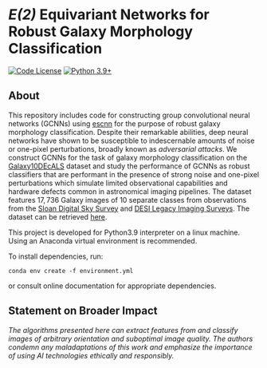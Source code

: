 # *E(2)* Equivariant Networks for Robust Galaxy Morphology Classification

[![Code License](https://img.shields.io/badge/Code%20License-Apache_2.0-green.svg)](https://github.com/snehjp2/GCNNMorphology/blob/main/LICENSE)
[![Python 3.9+](https://img.shields.io/badge/python-3.9+-blue.svg)](https://www.python.org/downloads/release/python-390/)

## About

This repository includes code for constructing group convolutional neural networks (GCNNs) using [escnn](https://github.com/QUVA-Lab/escnn) for the purpose of robust galaxy morphology classification. Despite their remarkable abilities, deep neural networks have shown to be susceptible to indescernable amounts of noise or one-pixel perturbations, broadly known as *adversarial attacks*. We construct GCNNs for the task of galaxy morphology classification on the [Galaxy10DEcALS](https://github.com/henrysky/Galaxy10) dataset and study the performance of GCNNs as robust classifiers that are performant in the presence of strong noise and one-pixel perturbations which simulate limited observational capabilities and hardware defects common in astronomical imaging pipelines. The dataset features $17,736$ Galaxy images of 10 separate classes from observations from the [Sloan Digital Sky Survey](https://classic.sdss.org) and [DESI Legacy Imaging Surveys](https://www.legacysurvey.org). The dataset can be retrieved [here](https://astro.utoronto.ca/~hleung/shared/Galaxy10/Galaxy10_DECals.h5).

This project is developed for Python3.9 interpreter on a linux machine. Using an Anaconda virtual environment is recommended.

To install dependencies, run:

```console
conda env create -f environment.yml
```

or consult online documentation for appropriate dependencies.

## Statement on Broader Impact

*The algorithms presented here can extract features from and classify images of arbitrary orientation and suboptimal image quality. The authors condemn any maladaptations of this work and emphasize the importance of using AI technologies ethically and responsibly.*
